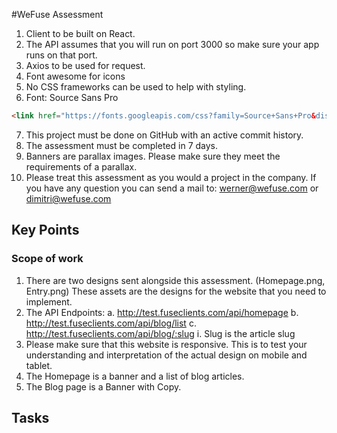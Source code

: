 #WeFuse Assessment
1.	Client to be built on React.
2.	The API assumes that you will run on port 3000 so make sure your app runs on that port.
3.	Axios to be used for request.
4.	Font awesome for icons
5.	No CSS frameworks can be used to help with styling.
6.	Font: Source Sans Pro 
```html
<link href="https://fonts.googleapis.com/css?family=Source+Sans+Pro&display=swap" rel="stylesheet">
```
7.	This project must be done on GitHub with an active commit history.
8.	The assessment must be completed in 7 days.
9.	Banners are parallax images. Please make sure they meet the requirements of a parallax.
10.	Please treat this assessment as you would a project in the company. If you have any question you can send a mail to: werner@wefuse.com or dimitri@wefuse.com


## Key Points
### Scope of work
1.	There are two designs sent alongside this assessment. (Homepage.png, Entry.png) These assets are the designs for the website that you need to implement.
2.	The API Endpoints:
  a.	http://test.fuseclients.com/api/homepage
  b.	http://test.fuseclients.com/api/blog/list
  c.	http://test.fuseclients.com/api/blog/:slug
  i.	Slug is the article slug
3.	Please make sure that this website is responsive. This is to test your understanding and interpretation of the actual design on mobile and tablet.
4.	The Homepage is a banner and a list of blog articles.
5.	The Blog page is a Banner with Copy.


## Tasks
